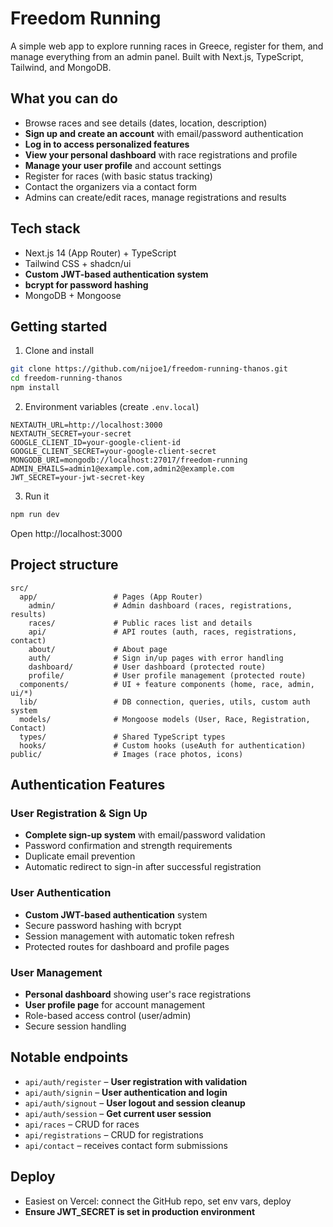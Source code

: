# Freedom Running 

A simple web app to explore running races in Greece, register for them, and manage everything from an admin panel. Built with Next.js, TypeScript, Tailwind, and MongoDB.

## What you can do

- Browse races and see details (dates, location, description)
- **Sign up and create an account** with email/password authentication
- **Log in to access personalized features**
- **View your personal dashboard** with race registrations and profile
- **Manage your user profile** and account settings
- Register for races (with basic status tracking)
- Contact the organizers via a contact form
- Admins can create/edit races, manage registrations and results

## Tech stack

- Next.js 14 (App Router) + TypeScript
- Tailwind CSS + shadcn/ui
- **Custom JWT-based authentication system**
- **bcrypt for password hashing**
- MongoDB + Mongoose

## Getting started

1) Clone and install
```bash
git clone https://github.com/nijoe1/freedom-running-thanos.git
cd freedom-running-thanos
npm install
```

2) Environment variables (create `.env.local`)
```env
NEXTAUTH_URL=http://localhost:3000
NEXTAUTH_SECRET=your-secret
GOOGLE_CLIENT_ID=your-google-client-id
GOOGLE_CLIENT_SECRET=your-google-client-secret
MONGODB_URI=mongodb://localhost:27017/freedom-running
ADMIN_EMAILS=admin1@example.com,admin2@example.com
JWT_SECRET=your-jwt-secret-key
```

3) Run it
```bash
npm run dev
```
Open http://localhost:3000

## Project structure 

```
src/
  app/                 # Pages (App Router)
    admin/             # Admin dashboard (races, registrations, results)
    races/             # Public races list and details
    api/               # API routes (auth, races, registrations, contact)
    about/             # About page
    auth/              # Sign in/up pages with error handling
    dashboard/         # User dashboard (protected route)
    profile/           # User profile management (protected route)
  components/          # UI + feature components (home, race, admin, ui/*)
  lib/                 # DB connection, queries, utils, custom auth system
  models/              # Mongoose models (User, Race, Registration, Contact)
  types/               # Shared TypeScript types
  hooks/               # Custom hooks (useAuth for authentication)
public/                # Images (race photos, icons)
```

## Authentication Features

### User Registration & Sign Up
- **Complete sign-up system** with email/password validation
- Password confirmation and strength requirements
- Duplicate email prevention
- Automatic redirect to sign-in after successful registration

### User Authentication
- **Custom JWT-based authentication** system
- Secure password hashing with bcrypt
- Session management with automatic token refresh
- Protected routes for dashboard and profile pages

### User Management
- **Personal dashboard** showing user's race registrations
- **User profile page** for account management
- Role-based access control (user/admin)
- Secure session handling

## Notable endpoints

- `api/auth/register` – **User registration with validation**
- `api/auth/signin` – **User authentication and login**
- `api/auth/signout` – **User logout and session cleanup**
- `api/auth/session` – **Get current user session**
- `api/races` – CRUD for races
- `api/registrations` – CRUD for registrations
- `api/contact` – receives contact form submissions



## Deploy

- Easiest on Vercel: connect the GitHub repo, set env vars, deploy
- **Ensure JWT_SECRET is set in production environment**


